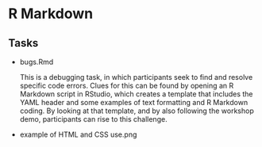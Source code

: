 
# R Markdown

## Tasks

- bugs.Rmd

    This is a debugging task, in which participants seek to find and resolve specific code errors. Clues for this can be found by opening an R Markdown script in RStudio, which creates a template that includes the YAML header and some examples of text formatting and R Markdown coding. By looking at that template, and by also following the workshop demo, participants can rise to this challenge.

- example of HTML and CSS use.png
